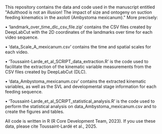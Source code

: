 This repository contains the data and code used in the manuscript entitled "Adulthood is not an illusion! The impact of size and ontogeny on suction feeding kinematics in the axolotl (Ambystoma mexicanum)."
More precisely:

•	‘landmark_over_time_dlc_csv_file.zip’ contains the CSV files created by DeepLabCut with the 2D coordinates of the landmarks over time for each video sequence.

•	‘data_Scale_A_mexicanum.csv’ contains the time and spatial scales for each video.

•	‘Toussaint-Larde_et_al_SCRIPT_data_extraction.R’ is the code used to facilitate the extraction of the kinematic variable measurements from the CSV files created by DeepLabCut (DLC).

•	‘data_Ambystoma_mexicanum.csv’ contains the extracted kinematic variables, as well as the SVL and developmental stage information for each feeding sequence.

•	‘Toussaint-Larde_et_al_SCRIPT_statistical_analysis.R’ is the code used to perform the statistical analysis on data_Ambystoma_mexicanum.csv and to create the figures and tables.

All code is written in R (R Core Development Team, 2023). If you use these data, please cite Toussaint-Lardé et al., 2025.
